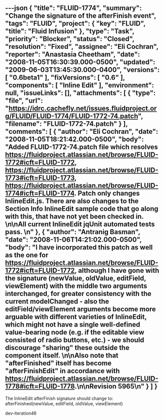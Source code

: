 ---json
{
  "title": "FLUID-1774",
  "summary": "Change the signature of the afterFinish event",
  "tags": "FLUID",
  "project": {
    "key": "FLUID",
    "title": "Fluid Infusion"
  },
  "type": "Task",
  "priority": "Blocker",
  "status": "Closed",
  "resolution": "Fixed",
  "assignee": "Eli Cochran",
  "reporter": "Anastasia Cheetham",
  "date": "2008-11-05T16:30:39.000-0500",
  "updated": "2009-06-03T13:45:30.000-0400",
  "versions": [
    "0.6beta1"
  ],
  "fixVersions": [
    "0.6"
  ],
  "components": [
    "Inline Edit"
  ],
  "environment": null,
  "issueLinks": [],
  "attachments": [
    {
      "type": "file",
      "url": "https://idrc.cachefly.net/issues.fluidproject.org/FLUID/FLUID-1774/FLUID-1772-74.patch",
      "filename": "FLUID-1772-74.patch"
    }
  ],
  "comments": [
    {
      "author": "Eli Cochran",
      "date": "2008-11-05T18:21:42.000-0500",
      "body": "Added FLUID-1772-74.patch file which resolves <https://fluidproject.atlassian.net/browse/FLUID-1772#icft=FLUID-1772>, <https://fluidproject.atlassian.net/browse/FLUID-1773#icft=FLUID-1773>, <https://fluidproject.atlassian.net/browse/FLUID-1774#icft=FLUID-1774>. Patch only changes InlineEdit.js. There are also changes to the Section Info InlineEdit sample code that go along with this, that have not yet been checked in.&#x20;\n\nAll current InlineEdit jqUnit automated tests pass.&#x20;\n"
    },
    {
      "author": "Antranig Basman",
      "date": "2008-11-06T14:21:02.000-0500",
      "body": "I have incorporated this patch as well as the one for <https://fluidproject.atlassian.net/browse/FLUID-1772#icft=FLUID-1772>, although I have gone with the signature (newValue, oldValue, editField, viewElement) with the middle two arguments interchanged, for greater consistency with the current modelChanged - also the editField/viewElement arguments become more arguable with different varieties of InlineEdit, which might not have a single well-defined value-bearing node (e.g. if the editable view consisted of radio buttons, etc.) - we should discourage \"sharing\" these outside the component itself.&#x20;\n\nAlso note that \"afterFinished\" itself has become \"afterFinishEdit\" in accordance with <https://fluidproject.atlassian.net/browse/FLUID-1778#icft=FLUID-1778>.\n\nRevision 5965\n"
    }
  ]
}
---
The InlineEdit afterFinish signature should change to:\
afterFinished(newValue, editField, oldValue, viewElement)

dev-iteration46

        